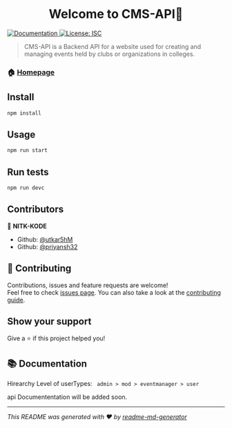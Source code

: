 <h1 align="center">Welcome to  CMS-API👋</h1>
<p>
  <a href="https://github.com/NITK-KODE/cms-api" target="_blank">
    <img alt="Documentation" src="https://img.shields.io/badge/documentation-no-yellow.svg" />
  </a>
  <a href="#" target="_blank">
    <img alt="License: ISC" src="https://img.shields.io/badge/License-ISC-yellow.svg" />
  </a>
</p>

> CMS-API is a Backend API for a website used for creating and managing events held by clubs or organizations in colleges.

### 🏠 [Homepage](https://github.com/NITK-KODE/cms-api)

## Install

```sh
npm install
```

## Usage

```sh
npm run start
```

## Run tests

```sh
npm run devc
```

## Contributors

👤 **NITK-KODE**

* Github: [@utkar5hM](https://github.com/utkar5hM)
* Github: [@priyansh32](https://github.com/priyansh32)

## 🤝 Contributing

Contributions, issues and feature requests are welcome!<br />Feel free to check [issues page](https://github.com/NITK-KODE/cms-api/issues). You can also take a look at the [contributing guide](https://github.com/NITK\-KODE/cms-api/discussions/2).

## Show your support

Give a ⭐️ if this project helped you!

## 📚 Documentation

Hirearchy Level of userTypes: ```  admin > mod > eventmanager > user ```


api Documententation will be added soon.


***
_This README was generated with ❤️ by [readme-md-generator](https://github.com/kefranabg/readme-md-generator)_
